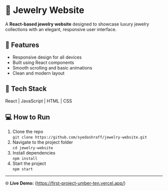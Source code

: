 # 💎 Jewelry Website

A **React-based jewelry website** designed to showcase luxury jewelry collections with an elegant, responsive user interface.

## 🚀 Features
- Responsive design for all devices
- Built using React components
- Smooth scrolling and basic animations
- Clean and modern layout

## 🧠 Tech Stack
React | JavaScript | HTML | CSS

## 💻 How to Run
1. Clone the repo  
   `git clone https://github.com/syedashraff/jewelry-website.git`
2. Navigate to the project folder  
   `cd jewelry-website`
3. Install dependencies  
   `npm install`
4. Start the project  
   `npm start`

---

🌐 **Live Demo:** (https://first-project-umber-ten.vercel.app/)
